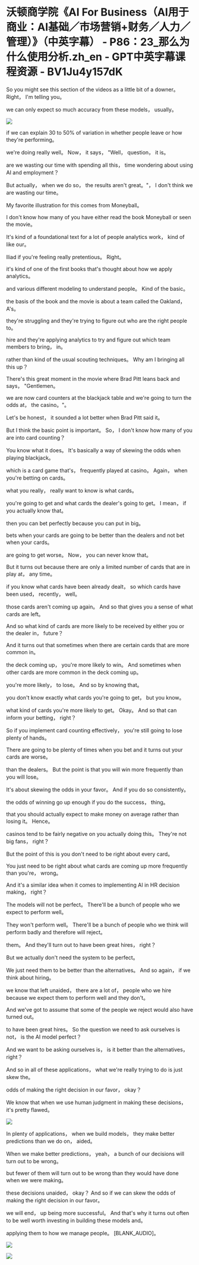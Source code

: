# 沃顿商学院《AI For Business（AI用于商业：AI基础／市场营销+财务／人力／管理）》（中英字幕） - P86：23_那么为什么使用分析.zh_en - GPT中英字幕课程资源 - BV1Ju4y157dK

 So you might see this section of the videos as a little bit of a downer。 Right， I'm telling you。

 we can only expect so much accuracy from these models， usually。



![](img/e4509410dfbfc5b47b9cd284623fcbce_1.png)

 if we can explain 30 to 50% of variation in whether people leave or how they're performing。

 we're doing really well。 Now， it says， "Well， question， it is。

 are we wasting our time with spending all this， time wondering about using AI and employment？

 But actually， when we do so， the results aren't great。"， I don't think we are wasting our time。

 My favorite illustration for this comes from Moneyball。

 I don't know how many of you have either read the book Moneyball or seen the movie。

 It's kind of a foundational text for a lot of people analytics work， kind of like our。

 Iliad if you're feeling really pretentious。 Right。

 it's kind of one of the first books that's thought about how we apply analytics。

 and various different modeling to understand people。 Kind of the basic。

 the basis of the book and the movie is about a team called the Oakland， A's。

 they're struggling and they're trying to figure out who are the right people to。

 hire and they're applying analytics to try and figure out which team members to bring， in。

 rather than kind of the usual scouting techniques。 Why am I bringing all this up？

 There's this great moment in the movie where Brad Pitt leans back and says， "Gentlemen。

 we are now card counters at the blackjack table and we're going to turn the odds at， the casino。"。

 Let's be honest， it sounded a lot better when Brad Pitt said it。

 But I think the basic point is important。 So， I don't know how many of you are into card counting？

 You know what it does。 It's basically a way of skewing the odds when playing blackjack。

 which is a card game that's， frequently played at casino。 Again， when you're betting on cards。

 what you really， really want to know is what cards。

 you're going to get and what cards the dealer's going to get。 I mean， if you actually know that。

 then you can bet perfectly because you can put in big。

 bets when your cards are going to be better than the dealers and not bet when your cards。

 are going to get worse。 Now， you can never know that。

 But it turns out because there are only a limited number of cards that are in play at， any time。

 if you know what cards have been already dealt， so which cards have been used， recently， well。

 those cards aren't coming up again。 And so that gives you a sense of what cards are left。

 And so what kind of cards are more likely to be received by either you or the dealer in， future？

 And it turns out that sometimes when there are certain cards that are more common in。

 the deck coming up， you're more likely to win。 And sometimes when other cards are more common in the deck coming up。

 you're more likely， to lose。 And so by knowing that。

 you don't know exactly what cards you're going to get， but you know。

 what kind of cards you're more likely to get。 Okay。 And so that can inform your betting， right？

 So if you implement card counting effectively， you're still going to lose plenty of hands。

 There are going to be plenty of times when you bet and it turns out your cards are worse。

 than the dealers。 But the point is that you will win more frequently than you will lose。

 It's about skewing the odds in your favor。 And if you do so consistently。

 the odds of winning go up enough if you do the success， thing。

 that you should actually expect to make money on average rather than losing it。 Hence。

 casinos tend to be fairly negative on you actually doing this。 They're not big fans， right？

 But the point of this is you don't need to be right about every card。

 You just need to be right about what cards are coming up more frequently than you're， wrong。

 And it's a similar idea when it comes to implementing AI in HR decision making， right？

 The models will not be perfect。 There'll be a bunch of people who we expect to perform well。

 They won't perform well。 There'll be a bunch of people who we think will perform badly and therefore will reject。

 them。 And they'll turn out to have been great hires， right？

 But we actually don't need the system to be perfect。

 We just need them to be better than the alternatives。 And so again， if we think about hiring。

 we know that left unaided， there are a lot of， people who we hire because we expect them to perform well and they don't。

 And we've got to assume that some of the people we reject would also have turned out。

 to have been great hires。 So the question we need to ask ourselves is not， is the AI model perfect？

 And we want to be asking ourselves is， is it better than the alternatives， right？

 And so in all of these applications， what we're really trying to do is just skew the。

 odds of making the right decision in our favor， okay？

 We know that when we use human judgment in making these decisions， it's pretty flawed。



![](img/e4509410dfbfc5b47b9cd284623fcbce_3.png)

 In plenty of applications， when we build models， they make better predictions than we do on， aided。

 When we make better predictions， yeah， a bunch of our decisions will turn out to be wrong。

 but fewer of them will turn out to be wrong than they would have done when we were making。

 these decisions unaided， okay？ And so if we can skew the odds of making the right decision in our favor。

 we will end， up being more successful。 And that's why it turns out often to be well worth investing in building these models and。

 applying them to how we manage people。 [BLANK_AUDIO]。



![](img/e4509410dfbfc5b47b9cd284623fcbce_5.png)

![](img/e4509410dfbfc5b47b9cd284623fcbce_6.png)